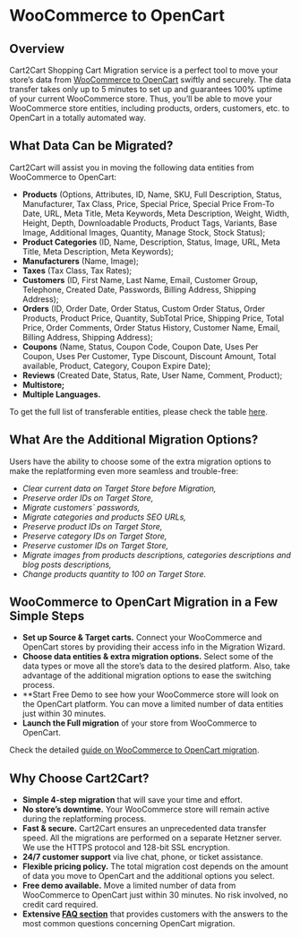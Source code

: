 # WooCommerce to OpenCart
## Overview
Cart2Cart Shopping Cart Migration service is a perfect tool to move your store’s data from [WooCommerce to OpenCart](https://www.shopping-cart-migration.com/shopping-cart-migration-options/6692-woocommerce-to-opencart-migration) swiftly and securely. The data transfer takes only up to 5 minutes to set up and guarantees 100% uptime of your current WooCommerce store. Thus, you’ll be able to move your WooCommerce store entities, including products, orders, customers, etc. to OpenCart in a totally automated way.
## What Data Can be Migrated?
Cart2Cart will assist you in moving the following data entities from WooCommerce to OpenCart:
* **Products** (Options, Attributes, ID, Name, SKU, Full Description, Status, Manufacturer, Tax Class, Price, Special Price, Special Price From-To Date, URL, Meta Title, Meta Keywords, Meta Description, Weight, Width, Height, Depth, Downloadable Products, Product Tags, Variants, Base Image, Additional Images, Quantity, Manage Stock, Stock Status);
* **Product Categories** (ID, Name, Description, Status, Image, URL, Meta Title, Meta Description, Meta Keywords);
* **Manufacturers** (Name, Image);
* **Taxes** (Tax Class, Tax Rates);
* **Customers** (ID, First Name, Last Name, Email, Customer Group, Telephone, Created Date, Passwords, Billing Address, Shipping Address);
* **Orders** (ID, Order Date, Order Status, Custom Order Status, Order Products, Product Price, Quantity, SubTotal Price, Shipping Price, Total Price, Order Comments, Order Status History, Customer Name, Email, Billing Address, Shipping Address);
* **Coupons** (Name, Status, Coupon Code, Coupon Date, Uses Per Coupon, Uses Per Customer, Type Discount, Discount Amount, Total available, Product, Category, Coupon Expire Date);
* **Reviews** (Created Date, Status, Rate, User Name, Comment, Product);
* **Multistore;**
* **Multiple Languages.**
 
 
To get the full list of transferable entities, please check the table [here](https://www.shopping-cart-migration.com/shopping-cart-migration-options/6692-woocommerce-to-opencart-migration).
## What Are the Additional Migration Options?
Users have the ability to choose some of the extra migration options to make the replatforming even more seamless and trouble-free:
* _Clear current data on Target Store before Migration,_
* _Preserve order IDs on Target Store,_
* _Migrate customers` passwords,_
* _Migrate categories and products SEO URLs,_
* _Preserve product IDs on Target Store,_
* _Preserve category IDs on Target Store,_
* _Preserve customer IDs on Target Store,_
* _Migrate images from products descriptions, categories descriptions and blog posts descriptions,_
* _Change products quantity to 100 on Target Store._
## WooCommerce to OpenCart Migration in a Few Simple Steps 
* **Set up Source & Target carts.** Connect your WooCommerce and OpenCart stores by providing their access info in the Migration Wizard.
* **Choose data entities & extra migration options.** Select some of the data types or move all the store’s data to the desired platform. Also, take advantage of the additional migration options to ease the switching process.
* **Start Free Demo to see how your WooCommerce store will look on the OpenCart platform. You can move a limited number of data entities just within 30 minutes.  
* **Launch the Full migration** of your store from WooCommerce to OpenCart.
 
Check the detailed [guide on WooCommerce to OpenCart migration](https://www.shopping-cart-migration.com/migration-guides/how-to-migrate-woocommerce-to-opencart-an-automated-approach). 
## Why Choose Cart2Cart?
* **Simple 4-step migration** that will save your time and effort.
* **No store’s downtime.** Your WooCommerce store will remain active during the replatforming process.
* **Fast & secure.** Cart2Cart ensures an unprecedented data transfer speed. All the migrations are performed on a separate Hetzner server. We use the HTTPS protocol and 128-bit SSL encryption.
* **24/7 customer support** via live chat, phone, or ticket assistance.
* **Flexible pricing policy.** The total migration cost depends on the amount of data you move to OpenCart and the additional options you select.   
* **Free demo available.** Move a limited number of data from WooCommerce to OpenCart just within 30 minutes. No risk involved, no credit card required. 
* **Extensive [FAQ section](https://www.shopping-cart-migration.com/faq/53-opencart)** that provides customers with the answers to the most common questions concerning OpenCart migration.
